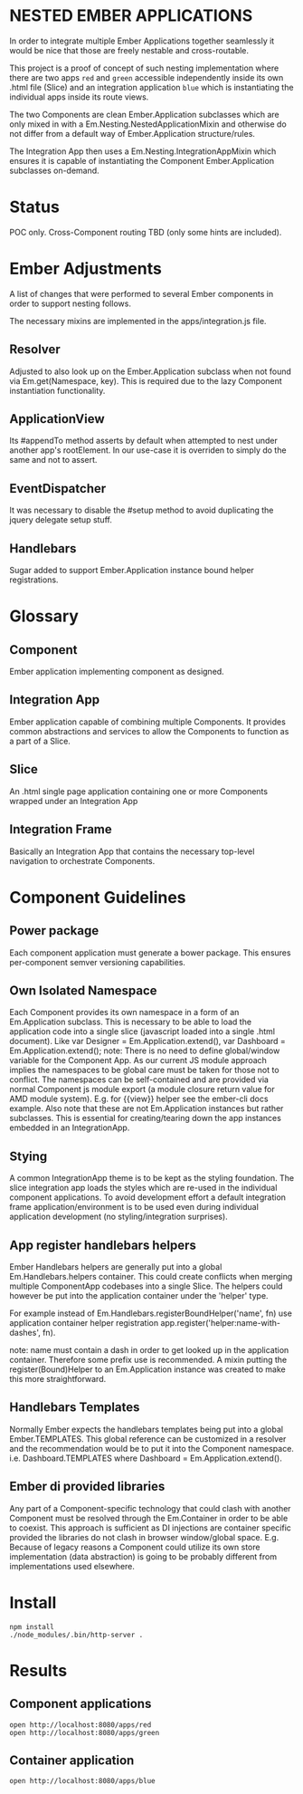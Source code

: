 NESTED EMBER APPLICATIONS
=========================

In order to integrate multiple Ember Applications together seamlessly it
would be nice that those are freely nestable and cross-routable.

This project is a proof of concept of such nesting implementation
where there are two apps `red` and `green` accessible independently
inside its own .html file (Slice) and an integration application
`blue` which is instantiating the individual apps inside its
route views.

The two Components are clean Ember.Application subclasses which are only
mixed in with a Em.Nesting.NestedApplicationMixin and otherwise do not differ
from a default way of Ember.Application structure/rules.

The Integration App then uses a Em.Nesting.IntegrationAppMixin which ensures
it is capable of instantiating the Component Ember.Application subclasses
on-demand.

Status
======

POC only.
Cross-Component routing TBD (only some hints are included).

Ember Adjustments
=================

A list of changes that were performed to several Ember components in order to
support nesting follows.

The necessary mixins are implemented in the apps/integration.js file.

Resolver
--------
Adjusted to also look up on the Ember.Application subclass when not found via
Em.get(Namespace, key). This is required due to the lazy Component
instantiation functionality.

ApplicationView
---------------
Its #appendTo method asserts by default when attempted to nest under another
app's rootElement. In our use-case it is overriden to simply do the same and
not to assert.

EventDispatcher
---------------
It was necessary to disable the #setup method to avoid duplicating the jquery
delegate setup stuff.

Handlebars
----------
Sugar added to support Ember.Application instance bound helper registrations.


Glossary
========

Component
---------

Ember application implementing component as designed.

Integration App
---------------

Ember application capable of combining multiple Components. It provides common
abstractions and services to allow the Components to function as a part of a Slice.

Slice
-----

An .html single page application containing one or more Components wrapped under
an Integration App

Integration Frame
-----------------

Basically an Integration App that contains the necessary top-level navigation to
orchestrate Components.


Component Guidelines
====================

Power package
-------------

Each component application must generate a bower package. This ensures
per-component semver versioning capabilities.


Own Isolated Namespace
----------------------

Each Component provides its own namespace in a form of an Em.Application subclass. This is necessary to be able to load the application code into a single slice (javascript loaded into a single .html document). Like var Designer = Em.Application.extend(), var Dashboard = Em.Application.extend();
note: There is no need to define global/window variable for the Component App. As our current JS module approach implies the namespaces to be global care must be taken for those not to conflict. The namespaces can be self-contained and are provided via normal Component js module export (a module closure return value for AMD module system). E.g. for {{view}} helper see the ember-cli docs example.
Also note that these are not Em.Application instances but rather subclasses. This is essential for creating/tearing down the app instances embedded in an IntegrationApp.

Stying
------

A common IntegrationApp theme is to be kept as the styling foundation. The slice integration app loads the styles which are re-used in the individual component applications.
To avoid development effort a default integration frame application/environment is to be used even during individual application development (no styling/integration surprises).

App register handlebars helpers
-------------------------------

Ember Handlebars helpers are generally put into a global Em.Handlebars.helpers container. This could create conflicts when merging multiple ComponentApp codebases into a single Slice. The helpers could however be put into the application container under the 'helper' type.

For example instead of Em.Handlebars.registerBoundHelper('name', fn) use application container helper registration app.register('helper:name-with-dashes', fn).

note: name must contain a dash in order to get looked up in the application container. Therefore some prefix use is recommended.
A mixin putting the register(Bound)Helper to an Em.Application instance was created to make this more straightforward.

Handlebars Templates
--------------------

Normally Ember expects the handlebars templates being put into a global Ember.TEMPLATES. This global reference can be customized in a resolver and the recommendation would be to put it into the Component namespace. i.e. Dashboard.TEMPLATES where Dashboard = Em.Application.extend().

Ember di provided libraries
---------------------------

Any part of a Component-specific technology that could clash with another Component must be resolved through the Em.Container in order to be able to coexist. This approach is sufficient as DI injections are container specific provided the libraries do not clash in browser window/global space.
E.g. Because of legacy reasons a Component could utilize its own store implementation (data abstraction) is going to be probably different from implementations used elsewhere.



Install
=======

```
npm install
./node_modules/.bin/http-server .
```

Results
=======

Component applications
----------------------
```
open http://localhost:8080/apps/red
open http://localhost:8080/apps/green
```

Container application
---------------------
```
open http://localhost:8080/apps/blue
```
